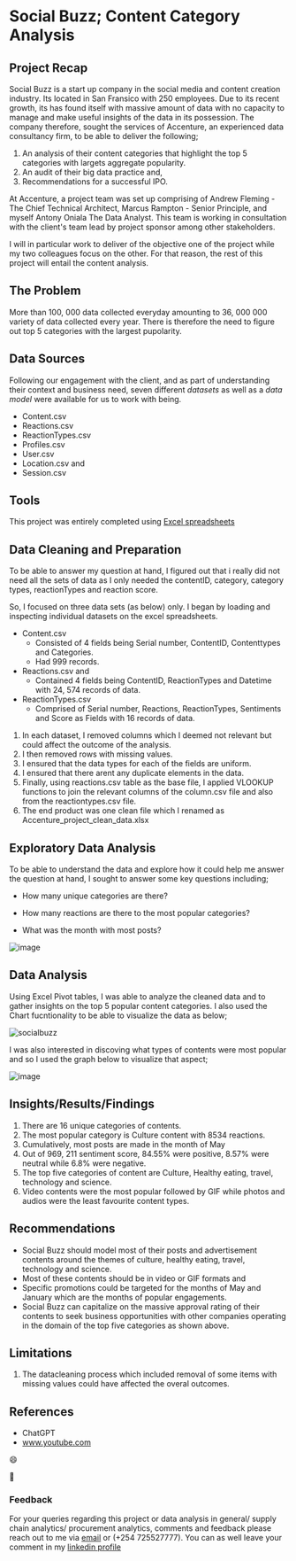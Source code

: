 # Social Buzz; Content Category Analysis

## Project Recap

Social Buzz is a start up company in the social media and content creation industry. Its located in San Fransico with 250 employees.
Due to its recent growth, its has found itself with massive amount of data with no capacity to manage and make useful insights of the data in its possession. 
The company therefore, sought the services of Accenture, an experienced data consultancy firm, to be able to deliver the following;

1. An analysis of their content categories that highlight the top 5 categories with largets aggregate popularity.
2. An audit of their big data practice and,
3. Recommendations for a successful IPO.

At Accenture, a project team was set up comprising of Andrew Fleming - The Chief Technical Architect, Marcus Rampton - Senior Principle, and myself Antony Oniala The Data Analyst. This team is working in consultation with the client's team lead by project sponsor among other stakeholders.

I will in particular work to deliver of the objective one of the project while my two colleagues focus on the other. For that reason, the rest of this project will entail the content analysis.

## The Problem

More than 100, 000 data collected everyday amounting to 36, 000 000 variety of data collected every year. There is therefore the need to figure out top 5 categories with the largest pupolarity.

## Data Sources

Following our engagement with the client, and as part of understanding their context and business need, seven different *datasets* as well as a *data model* were available for us to work with being.

- Content.csv
- Reactions.csv 
- ReactionTypes.csv
- Profiles.csv
- User.csv
- Location.csv and
- Session.csv

## Tools

This project was entirely completed using [Excel spreadsheets](www.micrososft.com) 

## Data Cleaning and Preparation

To be able to answer my question at hand, I figured out that i really did not need all the sets of data as I only needed the contentID, category, category types, reactionTypes and reaction score. 

So, I focused on three data sets (as below) only. I began by loading and inspecting individual datasets on the excel spreadsheets. 

- Content.csv
  - Consisted of 4 fields being Serial number, ContentID, Contenttypes and Categories.
  - Had 999 records.
- Reactions.csv and
  - Contained 4 fields being ContentID, ReactionTypes and Datetime with 24, 574 records of data.
- ReactionTypes.csv
  - Comprised of Serial number, Reactions, ReactionTypes, Sentiments and Score as Fields with 16 records of data.
 
1. In each dataset, I removed columns which I deemed not relevant but could affect the outcome of the analysis.
2. I then removed rows with missing values.
3. I ensured that the data types for each of the fields are uniform.
4. I ensured that there arent any duplicate elements in the data.
5. Finally, using reactions.csv table as the base file, I applied VLOOKUP functions to join the relevant columns of the column.csv file and also from the reactiontypes.csv file.
6. The end product was one clean file which I renamed as Accenture_project_clean_data.xlsx 

## Exploratory Data Analysis

To be able to understand the data and explore how it could help me answer the question at hand, I sought to answer some key questions including;

- How many unique categories are there?

- How many reactions are there to the most popular categories?

- What was the month with most posts?

![image](https://github.com/Antonealor/social_buzz-data_analysis_project/assets/105086797/6eec275b-757d-42e7-98d7-a777e929ba6d)

## Data Analysis

Using Excel Pivot tables, I was able to analyze the cleaned data and to gather insights on the top 5 popular content categories. I also used the Chart fucntionality to be able to visualize the data as below;

![socialbuzz](https://github.com/Antonealor/social_buzz-data_analysis_project/assets/105086797/d4442cd8-7d46-4532-b665-d2851d061bae)


I was also interested in discoving what types of contents were most popular and so I used the graph below to visualize that aspect;

![image](https://github.com/Antonealor/social_buzz-data_analysis_project/assets/105086797/26107cd4-01c1-4ee9-b899-40fb64e38544)

## Insights/Results/Findings

1. There are 16 unique categories of contents.
2. The most popular category is Culture content with 8534 reactions.
3. Cumulatively, most posts are made in the month of May
4. Out of 969, 211 sentiment score, 84.55% were positive, 8.57% were neutral while 6.8% were negative.
5. The top five categories of content are Culture, Healthy eating, travel, technology and science.
6. Video contents were the most popular followed by GIF while photos and audios were the least favourite content types.

## Recommendations
- Social Buzz should model most of their posts and advertisement contents around the themes of culture, healthy eating, travel, technology and science.
- Most of these contents should be in video or GIF formats and
- Specific promotions could be targeted for the months of May and January which are the months of popular engagements.
- Social Buzz can capitalize on the massive approval rating of their contents to seek business opportunities with other companies operating in the domain of the top five categories as shown above.

## Limitations
1. The datacleaning process which included removal of some items with missing values could have affected the overal outcomes.

## References
- ChatGPT
- www.youtube.com

😄 

🥇

### Feedback

For your queries regarding this project or data analysis in general/ supply chain analytics/ procurement analytics, comments and feedback please reach out to me via [email](antonealor@gmail.com) or (+254 725527777). You can as well leave your comment in my [linkedin profile](https://www.linkedin.com/in/antonyoniala/)
   
